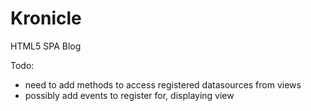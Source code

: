 Kronicle
========

HTML5 SPA Blog

Todo:
 - need to add methods to access registered datasources from views
 - possibly add events to register for, displaying view